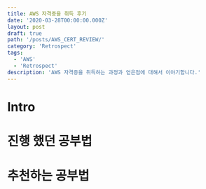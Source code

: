 ```yaml
---
title: AWS 자격증을 취득 후기
date: '2020-03-28T00:00:00.000Z'
layout: post
draft: true
path: '/posts/AWS_CERT_REVIEW/'
category: 'Retrospect'
tags:
  - 'AWS'
  - 'Retrospect'
description: 'AWS 자격증을 취득하는 과정과 얻은점에 대해서 이야기합니다.'
---
```


# Intro

# 진행 했던 공부법

# 추천하는 공부법
